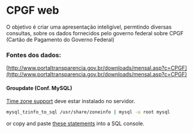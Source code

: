 # CPGF web

O objetivo é criar uma apresentação inteligível, permtindo diversas consultas, sobre os dados fornecidos pelo governo federal sobre CPGF (Cartão de Pagamento do Governo Federal)

### Fontes dos dados:
[http://www.portaltransparencia.gov.br/downloads/mensal.asp?c=CPGF](http://www.portaltransparencia.gov.br/downloads/mensal.asp?c=CPGF)


#### Groupdate (Conf. MySQL)

[Time zone support](http://dev.mysql.com/doc/refman/5.6/en/time-zone-support.html) deve estar instalado no servidor.

```sh
mysql_tzinfo_to_sql /usr/share/zoneinfo | mysql -u root mysql
```

or copy and paste [these statements](https://gist.githubusercontent.com/ankane/1d6b0022173186accbf0/raw/time_zone_support.sql) into a SQL console.